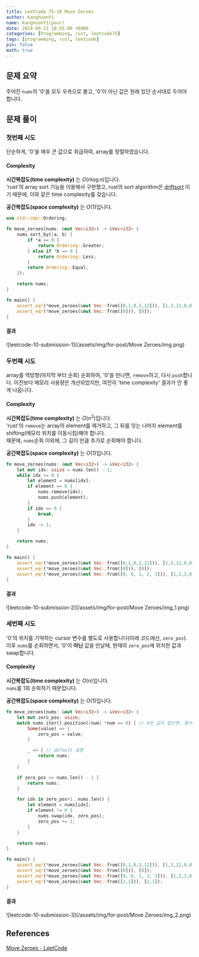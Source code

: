 ```yaml
---
title: LeetCode 75-10 Move Zeroes
author: KanghoonYi
name: KanghoonYi(pour)
date: 2024-09-21 18:55:00 +0900
categories: [Programming, rust, leetcode75]
tags: [programming, rust, leetcode]
pin: false
math: true
---
```


## 문제 요약
주어진 `nums`의 '0'을 모두 우측으로 몰고, '0'이 아닌 값은 원래 있던 순서대로 두어야 합니다.

## 문제 풀이

### 첫번째 시도
단순하게, '0'을 매우 큰 값으로 취급하여, array를 정렬하였습니다. 

#### Complexity
**시간복잡도(time complexity)** 는 $O(n\log{n})$입니다.    
'rust'의 array sort 기능을 이용해서 구현했고, rust의 sort algorithm은 [driftsort](https://doc.rust-lang.org/std/vec/struct.Vec.html#method.sort) 이기 때문에, 이와 같은 time complexity를 갖습니다. 

**공간복잡도(space complexity)** 는 $O(1)$입니다.

```rust
use std::cmp::Ordering;

fn move_zeroes(nums: &mut Vec<i32>) -> &Vec<i32> {
    nums.sort_by(|a, b| {
        if *a == 0 {
            return Ordering::Greater;
        } else if *b == 0 {
            return Ordering::Less;
        }
        return Ordering::Equal;
    });

    return nums;
}

fn main() {
    assert_eq!(*move_zeroes(&mut Vec::from([0,1,0,3,12])), [1,3,12,0,0]);
    assert_eq!(*move_zeroes(&mut Vec::from([0])), [0]);
}
```

#### 결과
![leetcode-10-submission-1](/assets/img/for-post/Move Zeroes/img.png)

### 두번째 시도
array를 역방향(마지막 부터 순회) 순회하여, '0'을 만나면, `remove`하고, 다시 `push`합니다.
이전보다 메모리 사용량은 개선되었지만, 여전히 'time complexity' 결과가 안 좋게 나옵니다.

#### Complexity
**시간복잡도(time complexity)** 는 $O(n^{2})$입니다.    
'rust'의 `remove`는 array의 element를 제거하고, 그 뒤를 잇는 나머지 element를 shifting(메모리 위치를 이동시킴)해야 합니다.  
때문에, `nums`순회 이외에, 그 길이 만큼 추가로 순회해야 합니다.

**공간복잡도(space complexity)** 는 $O(1)$입니다.

```rust
fn move_zeroes(nums: &mut Vec<i32>) -> &Vec<i32> {
    let mut idx: usize = nums.len() - 1;
    while idx >= 0 {
        let element = nums[idx];
        if element == 0 {
            nums.remove(idx);
            nums.push(element);
        }
        if idx == 0 {
            break;
        }
        idx -= 1;
    }

    return nums;
}

fn main() {
    assert_eq!(*move_zeroes(&mut Vec::from([0,1,0,3,12])), [1,3,12,0,0]);
    assert_eq!(*move_zeroes(&mut Vec::from([0])), [0]);
    assert_eq!(*move_zeroes(&mut Vec::from([0, 0, 1, 2, 3])), [1,2,3,0,0]);
}
```

#### 결과
![leetcode-10-submission-2](/assets/img/for-post/Move Zeroes/img_1.png)


### 세번째 시도
'0'의 위치를 기억하는 cursor 변수를 별도로 사용합니다(아래 코드에선, `zero_pos`).  
이후 `nums`를 순회하면서, '0'이 **아닌** 값을 만날때, 현재의 `zero_pos`에 위치한 값과 swap합니다.  

#### Complexity
**시간복잡도(time complexity)** 는 $O(n)$입니다.  
`nums`를 1회 순회하기 때문입니다.

**공간복잡도(space complexity)** 는 $O(1)$입니다.

```rust
fn move_zeroes(nums: &mut Vec<i32>) -> &Vec<i32> {
    let mut zero_pos: usize;
    match nums.iter().position(|num| *num == 0) { // 0인 값이 없으면, 함수 종료
        Some(value) => {
            zero_pos = value;
        }

        _ => { // default 실행
            return nums;
        }
    }

    if zero_pos >= nums.len() - 1 {
        return nums;
    }

    for idx in zero_pos+1..nums.len() {
        let element = nums[idx];
        if element != 0 {
            nums.swap(idx, zero_pos);
            zero_pos += 1;
        }
    }

    return nums;
}

fn main() {
    assert_eq!(*move_zeroes(&mut Vec::from([0,1,0,3,12])), [1,3,12,0,0]);
    assert_eq!(*move_zeroes(&mut Vec::from([0])), [0]);
    assert_eq!(*move_zeroes(&mut Vec::from([0, 0, 1, 2, 3])), [1,2,3,0,0]);
    assert_eq!(*move_zeroes(&mut Vec::from([2,1])), [2,1]);
}
```

#### 결과
![leetcode-10-submission-3](/assets/img/for-post/Move Zeroes/img_2.png)


## References

[Move Zeroes - LeetCode](https://leetcode.com/problems/move-zeroes/?envType=study-plan-v2&envId=leetcode-75)
